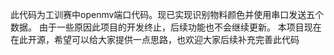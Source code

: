此代码为工训赛中openmv端口代码。现已实现识别物料颜色并使用串口发送五个数据。
由于一些原因此项目的开发终止，后续功能也不会继续更新。
本项目现在在此开源，希望可以给大家提供一点思路，也欢迎大家后续补充完善此代码
